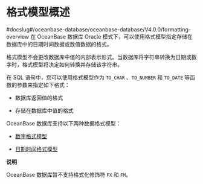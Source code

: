 格式模型概述 
===========================
#docslug#/oceanbase-database/oceanbase-database/V4.0.0/formatting-overview
在 OceanBase 数据库 Oracle 模式下，可以使用格式模型指定存储在数据库中的日期时间数据或数值数据的格式。

格式模型不会更改数据库中值的内部表示形式。当数据库将字符串转换为日期或数字时，格式模型将决定如何转换并存储该字符串。

在 SQL 语句中，您可以使用格式模型作为 `TO_CHAR` 、`TO_NUMBER` 和 `TO_DATE` 等函数的参数来指定如下格式：

* 数据库返回值的格式

  

* 存储在数据库中值的格式

  




OceanBase 数据库支持以下两种数据格式模型：

* [数字格式模型](../4.format/2.format-1.md)

  

* [日期时间格式模型](../4.format/3.date-and-time-formatting.md)

  



**说明**



OceanBase 数据库暂不支持格式化修饰符 `FX` 和 `FM`。





